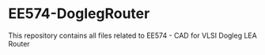 # EE574-DoglegRouter
This repository contains all files related to EE574 - CAD for VLSI Dogleg LEA Router
